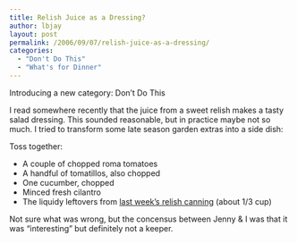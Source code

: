 ```yaml
---
title: Relish Juice as a Dressing?
author: lbjay
layout: post
permalink: /2006/09/07/relish-juice-as-a-dressing/
categories:
  - "Don't Do This"
  - "What's for Dinner"
---
```

<abbr class="unapi-id" title=""><!-- &nbsp; --></abbr> 

Introducing a new category: Don&#8217;t Do This

I read somewhere recently that the juice from a sweet relish makes a tasty salad dressing. This sounded reasonable, but in practice maybe not so much. I tried to transform some late season garden extras into a side dish:

Toss together:

  * A couple of chopped roma tomatoes
  * A handful of tomatillos, also chopped
  * One cucumber, chopped
  * Minced fresh cilantro
  * The liquidy leftovers from [last week&#8217;s relish canning][1] (about 1/3 cup)

Not sure what was wrong, but the concensus between Jenny &#038; I was that it was &#8220;interesting&#8221; but definitely not a keeper.

 [1]: http://blog.reallywow.com/2006/08/29/adventures-in-home-preserving-part-1-2/ "last week's relish canning"